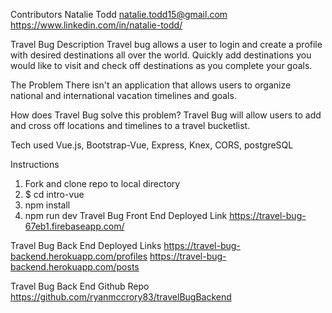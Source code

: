 Contributors
Natalie Todd natalie.todd15@gmail.com https://www.linkedin.com/in/natalie-todd/

Travel Bug Description
Travel bug allows a user to login and create a profile with desired destinations all over the world. Quickly add destinations you would like to visit and check off destinations as you complete your goals.

The Problem
There isn't an application that allows users to organize national and international vacation timelines and goals.

How does Travel Bug solve this problem?
Travel Bug will allow users to add and cross off locations and timelines to a travel bucketlist.

Tech used
Vue.js, Bootstrap-Vue, Express, Knex, CORS, postgreSQL

Instructions
1. Fork and clone repo to local directory
2. $ cd intro-vue
3. npm install
4. npm run dev
Travel Bug Front End Deployed Link
https://travel-bug-67eb1.firebaseapp.com/

Travel Bug Back End Deployed Links
https://travel-bug-backend.herokuapp.com/profiles https://travel-bug-backend.herokuapp.com/posts

Travel Bug Back End Github Repo
https://github.com/ryanmccrory83/travelBugBackend
